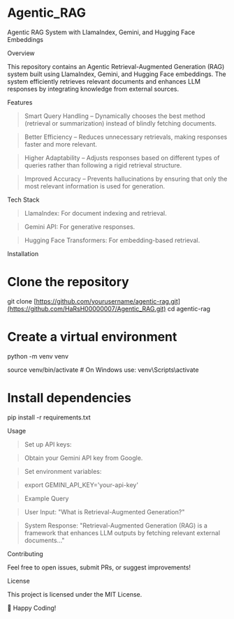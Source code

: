 # Agentic_RAG

Agentic RAG System with LlamaIndex, Gemini, and Hugging Face Embeddings

Overview

This repository contains an Agentic Retrieval-Augmented Generation (RAG) system built using LlamaIndex, Gemini, and Hugging Face embeddings. The system efficiently retrieves relevant documents and enhances LLM responses by integrating knowledge from external sources.

Features

> Smart Query Handling – Dynamically chooses the best method (retrieval or summarization) instead of blindly fetching documents.

> Better Efficiency – Reduces unnecessary retrievals, making responses faster and more relevant.

> Higher Adaptability – Adjusts responses based on different types of queries rather than following a rigid retrieval structure.

> Improved Accuracy – Prevents hallucinations by ensuring that only the most relevant information is used for generation.

Tech Stack

> LlamaIndex: For document indexing and retrieval.

> Gemini API: For generative responses.

> Hugging Face Transformers: For embedding-based retrieval.


Installation

# Clone the repository
git clone [https://github.com/yourusername/agentic-rag.git](https://github.com/HaRsH00000007/Agentic_RAG.git)
cd agentic-rag

# Create a virtual environment

python -m venv venv

source venv/bin/activate  # On Windows use: venv\Scripts\activate

# Install dependencies

pip install -r requirements.txt

Usage

> Set up API keys:

> Obtain your Gemini API key from Google.

> Set environment variables:

> export GEMINI_API_KEY='your-api-key'

> Example Query

> User Input: "What is Retrieval-Augmented Generation?"

> System Response: "Retrieval-Augmented Generation (RAG) is a framework that enhances LLM outputs by fetching relevant external documents..."

Contributing

Feel free to open issues, submit PRs, or suggest improvements!

License

This project is licensed under the MIT License.

🚀 Happy Coding!
